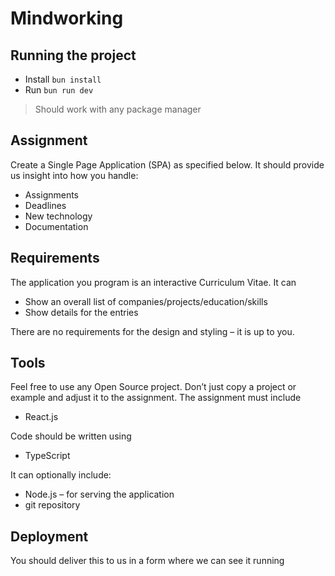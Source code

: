 # Mindworking

## Running the project

-   Install `bun install`
-   Run `bun run dev`

> Should work with any package manager

## Assignment

Create a Single Page Application (SPA) as specified below. It should provide us
insight into how you handle:

-   Assignments
-   Deadlines
-   New technology
-   Documentation

## Requirements

The application you program is an interactive Curriculum Vitae. It can

-   Show an overall list of companies/projects/education/skills
-   Show details for the entries

There are no requirements for the design and styling – it is up to you.

## Tools

Feel free to use any Open Source project. Don’t just copy a project or example and
adjust it to the assignment. The assignment must include

-   React.js

Code should be written using

-   TypeScript

It can optionally include:

-   Node.js – for serving the application
-   git repository

## Deployment

You should deliver this to us in a form where we can see it running
